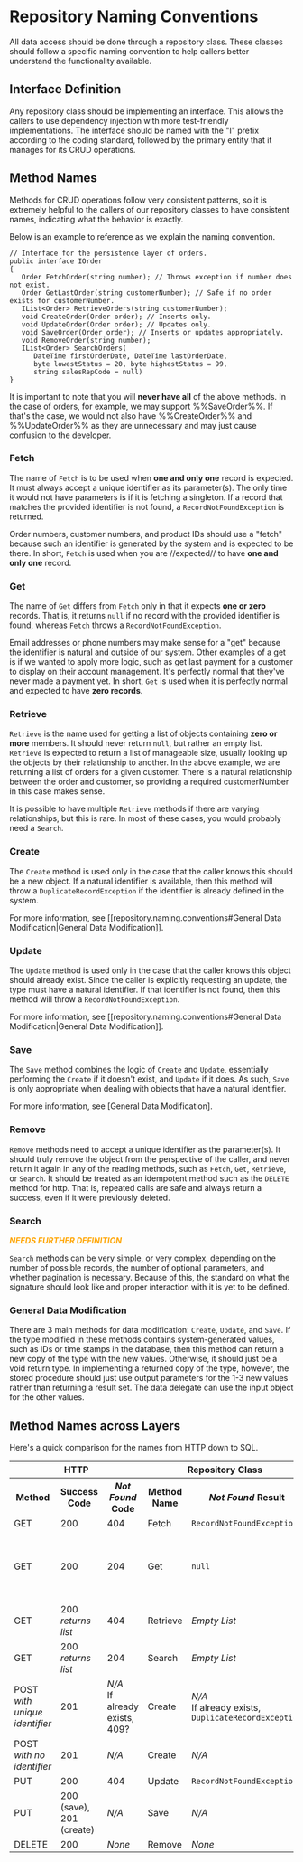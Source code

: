 # Repository Naming Conventions
All data access should be done through a repository class.  These classes should follow a specific
naming convention to help callers better understand the functionality available.

## Interface Definition
Any repository class should be implementing an interface.  This allows the callers to use dependency
injection with more test-friendly implementations.  The interface should be named with the "I" prefix according
to the coding standard, followed by the primary entity that it manages for its CRUD operations.

## Method Names
Methods for CRUD operations follow very consistent patterns, so it is extremely helpful to the callers of
our repository classes to have consistent names, indicating what the behavior is exactly.

Below is an example to reference as we explain the naming convention.

    // Interface for the persistence layer of orders.
    public interface IOrder
    {
       Order FetchOrder(string number); // Throws exception if number does not exist.
       Order GetLastOrder(string customerNumber); // Safe if no order exists for customerNumber.
       IList<Order> RetrieveOrders(string customerNumber);
       void CreateOrder(Order order); // Inserts only.
       void UpdateOrder(Order order); // Updates only.
       void SaveOrder(Order order); // Inserts or updates appropriately.
       void RemoveOrder(string number);
       IList<Order> SearchOrders(
          DateTime firstOrderDate, DateTime lastOrderDate,
          byte lowestStatus = 20, byte highestStatus = 99,
          string salesRepCode = null)
    }

It is important to note that you will **never have all** of the above methods.  In the case of orders,
for example, we may support %%SaveOrder%%.  If that's the case, we would not also have %%CreateOrder%%
and %%UpdateOrder%% as they are unnecessary and may just cause confusion to the developer.

### Fetch
The name of `Fetch` is to be used when **one and only one** record is expected.  It must always accept
a unique identifier as its parameter(s).  The only time it would not have parameters is if it is
fetching a singleton.  If a record that matches the provided identifier is not found,
a `RecordNotFoundException` is returned.

Order numbers, customer numbers, and product IDs should use a "fetch" because such an identifier is generated by the system and is expected to be there.  In short, `Fetch` is used when you are //expected// to have **one and only one** record.

### Get
The name of `Get` differs from `Fetch` only in that it expects **one or zero** records.
That is, it returns `null` if no record with the provided identifier is found,
whereas `Fetch` throws a `RecordNotFoundException`.

Email addresses or phone numbers may make sense for a "get" because the identifier is natural and outside of our system.  Other examples of a get is if we wanted to apply more logic, such as get last payment for a customer to display on their account management.  It's perfectly normal that they've never made a payment yet.  In short, `Get` is used when it is perfectly normal and expected to have **zero records**.

### Retrieve
`Retrieve` is the name used for getting a list of objects containing **zero or more** members.
It should never return `null`, but rather an empty list.  `Retrieve` is expected to return a list
of manageable size, usually looking up the objects by their relationship to another.  In the above example,
we are returning a list of orders for a given customer.  There is a natural relationship between the order
and customer, so providing a required customerNumber in this case makes sense.

It is possible to have multiple `Retrieve` methods if there are varying relationships, but this is rare.
In most of these cases, you would probably need a `Search`.

### Create
The `Create` method is used only in the case that the caller knows this should be a new object.
If a natural identifier is available, then this method will throw a `DuplicateRecordException`
if the identifier is already defined in the system.

For more information, see [[repository.naming.conventions#General Data Modification|General Data Modification]].

### Update
The `Update` method is used only in the case that the caller knows this object should
already exist.  Since the caller is explicitly requesting an update, the type must have a natural identifier.
If that identifier is not found, then this method will throw a `RecordNotFoundException`.

For more information, see [[repository.naming.conventions#General Data Modification|General Data Modification]].

### Save
The `Save` method combines the logic of `Create` and `Update`,
essentially performing the `Create` if it doesn't exist, and `Update` if it does.
As such, `Save` is only appropriate when dealing with objects that have a natural identifier.

For more information, see [General Data Modification].

### Remove
`Remove` methods need to accept a unique identifier as the parameter(s).  It should truly remove the object
from the perspective of the caller, and never return it again in any of the reading methods,
such as `Fetch`, `Get`, `Retrieve`, or `Search`.  It should be treated as an idempotent method such as
the `DELETE` method for http.  That is, repeated calls are safe and always return a success, even if it
were previously deleted.

### Search

<span style="color:orange;font-style:italic;font-weight:bold;">NEEDS FURTHER DEFINITION</span>

`Search` methods can be very simple, or very complex, depending on the number of possible records,
the number of optional parameters, and whether pagination is necessary.  Because of this, the standard
on what the signature should look like and proper interaction with it is yet to be defined.

### General Data Modification
There are 3 main methods for data modification: `Create`, `Update`, and `Save`.
If the type modified in these methods contains system-generated values,
such as IDs or time stamps in the database, then this method can return a new copy
of the type with the new values.  Otherwise, it should just be a void return type.
In implementing a returned copy of the type, however, the stored procedure should
just use output parameters for the 1-3 new values rather than returning a result set.
The data delegate can use the input object for the other values.

## Method Names across Layers
Here's a quick comparison for the names from HTTP down to SQL.

<table>
  <tr>
    <th colspan=3>HTTP</th>
    <th colspan=2>Repository Class</th>
    <th>Database</th>
  <tr>
  <tr>
    <th>Method</th>
    <th>Success Code</th>
    <th><em>Not Found</em> Code</th>
    <th>Method Name</th>
    <th><em>Not Found</em> Result</th>
    <th>Stored Procedure Name</th>
  <tr>
  <tr>
    <td>GET</td>
    <td>200</td>
    <td>404</td>
    <td>Fetch</td>
    <td><code>RecordNotFoundException</code></td>
    <td>Fetch</td>
  <tr>
  <tr>
    <td>GET</td>
    <td>200</td>
    <td>204</td>
    <td>Get</td>
    <td><code>null</code></td>
    <td>Fetch with one-row result <br/> or Get with output parameters</td>
  <tr>
  <tr>
    <td>GET</td>
    <td>200 <br/><em>returns list</em></td>
    <td>404</td>
    <td>Retrieve</td>
    <td><em>Empty List</em></td>
    <td>Retrieve</td>
  <tr>
  <tr>
    <td>GET</td>
    <td>200 <br/><em>returns list</em></td>
    <td>204</td>
    <td>Search</td>
    <td><em>Empty List</em></td>
    <td>Search</td>
  <tr>
  <tr>
    <td>POST<br/><em>with unique identifier</em></td>
    <td>201</td>
    <td><em>N/A</em><br/>If already exists, 409?</td>
    <td>Create</td>
    <td><em>N/A</em><br/>If already exists, <code>DuplicateRecordException</code></td>
    <td>Create</td>
  <tr>
  <tr>
    <td>POST<br/><em>with no identifier</em></td>
    <td>201</td>
    <td><em>N/A</em></td>
    <td>Create</td>
    <td><em>N/A</em></td>
    <td>Create</td>
  <tr>
  <tr>
    <td>PUT</td>
    <td>200</td>
    <td>404</td>
    <td>Update</td>
    <td><code>RecordNotFoundException</code></td>
    <td>Update</td>
  <tr>
  <tr>
    <td>PUT</td>
    <td>200 (save), 201 (create)</td>
    <td><em>N/A</em></td>
    <td>Save</td>
    <td><em>N/A</em></td>
    <td>Save</td>
  <tr>
  <tr>
    <td>DELETE</td>
    <td>200</td>
    <td><em>None</em></td>
    <td>Remove</td>
    <td><em>None</em></td>
    <td>Remove</td>
  <tr>
</table>
